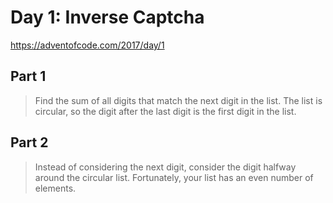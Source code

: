 # Day 1: Inverse Captcha

https://adventofcode.com/2017/day/1

## Part 1

> Find the sum of all digits that match the next digit in the
> list. The list is circular, so the digit after the last digit is the
> first digit in the list.

## Part 2

> Instead of considering the next digit, consider the digit halfway
> around the circular list. Fortunately, your list has an even number
> of elements.

